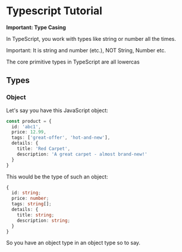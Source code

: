 
<h1>Typescript Tutorial</h1>






**Important: Type Casing**

In TypeScript, you work with types like string or number all the times.

Important: It is string and number (etc.), NOT String, Number etc.

The core primitive types in TypeScript are all lowercas



## Types

### Object

Let's say you have this JavaScript object:


```ts
const product = {
  id: 'abc1',
  price: 12.99,
  tags: ['great-offer', 'hot-and-new'],
  details: {
    title: 'Red Carpet',
    description: 'A great carpet - almost brand-new!'
  }
}
```
This would be the type of such an object:

```ts
{
  id: string;
  price: number;
  tags: string[];
  details: {
    title: string;
    description: string;
  }
}
```

So you have an object type in an object type so to say.